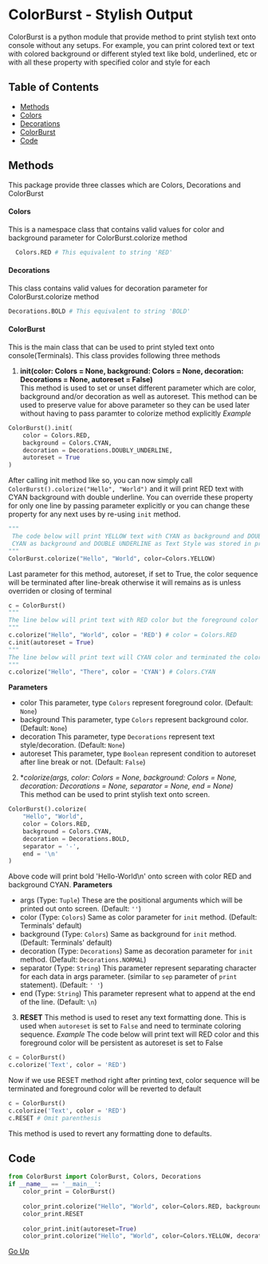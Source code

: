 # ColorBurst - Stylish Output
ColorBurst is a python module that provide method to print stylish text onto console without any setups. For example, you can print colored text or text with colored background or different styled text like bold, underlined, etc or with all these property with specified color and style for each

## Table of Contents
- [Methods](#Methods "Methods")
 - [Colors](#Colors "Colors")
 - [Decorations](#Decorations "Decorations")
 - [ColorBurst](#ColorBurst "ColorBurst")
- [Code](#Code "Code")

## Methods
This package provide three classes which are Colors, Decorations and ColorBurst
#### Colors
This is a namespace class that contains valid values for color and background parameter for ColorBurst.colorize method
````python
  Colors.RED # This equivalent to string 'RED'
````
#### Decorations
  This class contains valid values for decoration parameter for ColorBurst.colorize method
```python
Decorations.BOLD # This equivalent to string 'BOLD'
```
#### ColorBurst
  This is the main class that can be used to print styled text onto console(Terminals). This class provides following three methods
1. **init(color: Colors = None, background: Colors = None, decoration: Decorations = None, autoreset = False)**  
      This method is used to set or unset different parameter which are color, background and/or decoration as well as autoreset. This method can be used to preserve value for above parameter so they can be used later without having to pass paramter to colorize method explicitly
*Example*
```python
ColorBurst().init(
	color = Colors.RED,
	background = Colors.CYAN,
	decoration = Decorations.DOUBLY_UNDERLINE,
	autoreset = True
)
```
After calling init method like so, you can now simply call `ColorBurst().colorize("Hello", "World")` and it will print RED text with CYAN background with double underline. You can override these property for only one line by passing parameter explicitly or you can change these property for any next uses by re-using `init` method.  
   ```python
"""
	The code below will print YELLOW text with CYAN as background and DOUBLE UNDERLINE as Text Style
	CYAN as background and DOUBLE UNDERLINE as Text Style was stored in previous init method calls
"""
ColorBurst.colorize("Hello", "World", color=Colors.YELLOW)
```
Last parameter for this method, autoreset, if set to True, the color sequence will be terminated after line-break otherwise it will remains as is unless overriden or closing of terminal
```python
c = ColorBurst()
"""
The line below will print text with RED color but the foreground color will be kept RED even after the program is terminated. This can be override by using another color (New color will persist instead of RED) or closing the terminal.
"""
c.colorize("Hello", "World", color = 'RED') # color = Colors.RED
c.init(autoreset = True)
"""
The line below will print text will CYAN color and terminated the coloring sequence. That means this CYAN color will only be available for current line/row (outputted row).
"""
c.colorize("Hello", "There", color = 'CYAN') # Colors.CYAN
```
**Parameters**
 - color
 This parameter, type `Colors` represent foreground color. (Default: `None`)
 - background
 This parameter, type `Colors` represent background color. (Default: `None`)
 - decoration
 This parameter, type `Decorations` represent text style/decoration. (Default: `None`)
 - autoreset
 This parameter, type `Boolean` represent condition to autoreset after line break or not. (Default: `False`)
2. **colorize(*args, color: Colors = None, background: Colors = None, decoration: Decorations = None, separator = None, end = None)**  
    This method can be used to print stylish text onto screen.
````python
ColorBurst().colorize(
	"Hello", "World",
	color = Colors.RED,
	background = Colors.CYAN,
	decoration = Decorations.BOLD,
	separator = '-',
	end = '\n'
)
````
Above code will print bold 'Hello-World\n' onto screen with color RED and background CYAN.
__Parameters__
 - args (Type: `Tuple`)
 These are the positional arguments which will be printed out onto screen. (Default: `''`)
 - color (Type: `Colors`)
 Same as color parameter for `init` method. (Default: Terminals' default)
 - background (Type: `Colors`)
 Same as background for `init` method. (Default: Terminals' default)
 - decoration (Type: `Decorations`)
 Same as decoration parameter for `init` method. (Default: `Decorations.NORMAL`)
 - separator (Type: `String`)
 This parameter represent separating character for each data in args parameter. (similar to `sep` parameter of `print` statement). (Default:  `' '`)
 - end (Type: `String`)
 This parameter represent what to append at the end of the line. (Default: `\n`)
3. **RESET**
    This method is used to reset any text formatting done. This is used when `autoreset` is set to `False` and need to terminate coloring sequence.
*Example*
The code below will print text will RED color and this foreground color will be persistent as autoreset is set to False
```python
c = ColorBurst()
c.colorize('Text', color = 'RED')
```
Now if we use RESET method right after printing text, color sequence will be terminated and foreground color will be reverted to default
```python
c = ColorBurst()
c.colorize('Text', color = 'RED')
c.RESET # Omit parenthesis
```
This method is used to revert any formatting done to defaults.
## Code
```python
from ColorBurst import ColorBurst, Colors, Decorations
if __name__ == '__main__':
    color_print = ColorBurst()
	
    color_print.colorize("Hello", "World", color=Colors.RED, background=Colors.GREEN, decoration=Decorations.ITALIC)
    color_print.RESET
	
    color_print.init(autoreset=True)
    color_print.colorize("Hello", "World", color=Colors.YELLOW, decoration=Decorations.RAPID_BLINK)
```

[Go Up](#h1-colorburst-stylish-output "Go Up")
